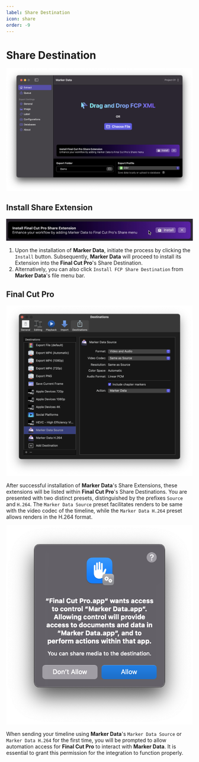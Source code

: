 ```yaml
---
label: Share Destination
icon: share
order: -9
---
```

# Share Destination

![Share Destination](/assets/md-main-share.png)

## Install Share Extension

![Share Extension Installation](/assets/md-share-destination-01.gif)

1. Upon the installation of **Marker Data**, initiate the process by clicking the `Install` button. Subsequently, **Marker Data** will proceed to install its Extension into the **Final Cut Pro**'s Share Destination.
2. Alternatively, you can also click `Install FCP Share Destination` from **Marker Data**'s file menu bar.

## Final Cut Pro

![Share Destination](/assets/md-share-destination-02.png)

After successful installation of **Marker Data**'s Share Extensions, these extensions will be listed within **Final Cut Pro**'s Share Destinations. You are presented with two distinct presets, distinguished by the prefixes `Source` and `H.264`. The `Marker Data Source` preset facilitates renders to be same with the video codec of the timeline, while the `Marker Data H.264` preset allows renders in the H.264 format.

![Automation Access](/assets/md-share-destination-03.png)

When sending your timeline using **Marker Data**'s `Marker Data Source` or `Marker Data H.264` for the first time, you will be prompted to allow automation access for **Final Cut Pro** to interact with **Marker Data**. It is essential to grant this permission for the integration to function properly.